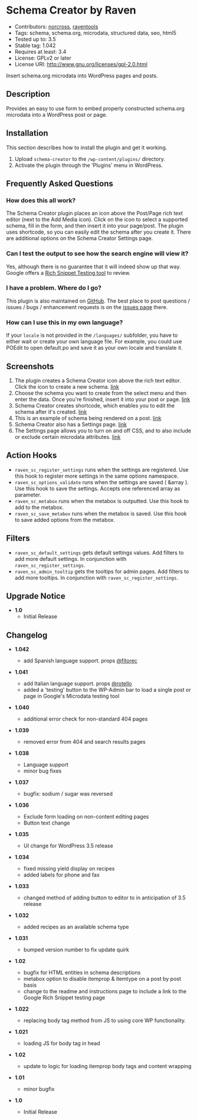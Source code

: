 Schema Creator by Raven
========================
- Contributors: [norcross](https://github.com/norcross), [raventools](https://github.com/raventools)
- Tags: schema, schema.org, microdata, structured data, seo, html5
- Tested up to: 3.5
- Stable tag: 1.042
- Requires at least: 3.4
- License: GPLv2 or later
- License URI: http://www.gnu.org/licenses/gpl-2.0.html

Insert schema.org microdata into WordPress pages and posts.

Description
--------------
Provides an easy to use form to embed properly constructed schema.org microdata into a WordPress post or page.

Installation
--------------
This section describes how to install the plugin and get it working.

1. Upload `schema-creator` to the `/wp-content/plugins/` directory.
2. Activate the plugin through the 'Plugins' menu in WordPress.

Frequently Asked Questions
--------------------------
### How does this all work?
The Schema Creator plugin places an icon above the Post/Page rich text editor (next to the Add Media icon). Click on the icon to select a supported schema, fill in the form, and then insert it into your page/post. The plugin uses shortcode, so you can easily edit the schema after you create it. There are additional options on the Schema Creator Settings page.

### Can I test the output to see how the search engine will view it?
Yes, although there is no guarantee that it will indeed show up that way. Google offers a [Rich Snippet Testing tool](http://www.google.com/webmasters/tools/richsnippets/ "Google Rich Snippet Test") to review.

### I have a problem. Where do I go?
This plugin is also maintained on [GitHub](https://github.com/norcross/schema-creator/ "Schema Creator on GitHub"). The best place to post questions / issues / bugs / enhancement requests is on the [issues page](https://github.com/norcross/schema-creator/issues "Issues page for Schema Creator on GitHub") there.

### How can I use this in my own language?
If your `locale` is not provided in the `/languages/` subfolder, you have to either wait or create your own language file. For example, you could use POEdit to open default.po and save it as your own locale and translate it.

Screenshots
--------------------------

1. The plugin creates a Schema Creator icon above the rich text editor. Click the icon to create a new schema. [link](https://github.com/norcross/schema-creator/blob/master/screenshot-1.png)
2. Choose the schema you want to create from the select menu and then enter the data. Once you're finished, insert it into your post or page. [link](https://github.com/norcross/schema-creator/blob/master/screenshot-2.png)
3. Schema Creator creates shortcode, which enables you to edit the schema after it's created. [link](https://github.com/norcross/schema-creator/blob/master/screenshot-3.png)
4. This is an example of schema being rendered on a post. [link](https://github.com/norcross/schema-creator/blob/master/screenshot-4.png)
5. Schema Creator also has a Settings page. [link](https://github.com/norcross/schema-creator/blob/master/screenshot-5.png)
6. The Settings page allows you to turn on and off CSS, and to also include or exclude certain microdata attributes. [link](https://github.com/norcross/schema-creator/blob/master/screenshot-6.png)

Action Hooks
--------------
- `raven_sc_register_settings` runs when the settings are registered. Use this hook to register more settings in the same options namespace.
- `raven_sc_options_validate` runs when the settings are saved ( &array ). Use this hook to save the settings. Accepts one referenced array as parameter.
- `raven_sc_metabox` runs when the metabox is outputted. Use this hook to add to the metabox.
- `raven_sc_save_metabox` runs when the metabox is saved. Use this hook to save added options from the metabox.

Filters
--------------
- `raven_sc_default_settings` gets default settings values. Add filters to add more default settings. In conjunction with `raven_sc_register_settings`.
- `raven_sc_admin_tooltip` gets the tooltips for admin pages. Add filters to add more tooltips. In conjunction with `raven_sc_register_settings`.

Upgrade Notice
--------------
- **1.0**
  * Initial Release

Changelog
---------------

- **1.042**
  * add Spanish language support. props [@fitorec](https://github.com/fitorec)

- **1.041**
  * add Italian language support. props [@rotello](https://github.com/rotello)
  * added a 'testing' button to the WP-Admin bar to load a single post or page in Google's Microdata testing tool

- **1.040**
  * additional error check for non-standard 404 pages

- **1.039**
  * removed error from 404 and search results pages

- **1.038**
  * Language support
  * minor bug fixes

- **1.037**
  * bugfix: sodium / sugar was reversed

- **1.036**
  * Exclude form loading on non-content editing pages
  * Button text change

- **1.035**
  * UI change for WordPress 3.5 release

- **1.034**
  * fixed missing yield display on recipes
  * added labels for phone and fax

- **1.033**
  * changed method of adding button to editor to in anticipation of 3.5 release

- **1.032**
  * added recipes as an available schema type

- **1.031**
  * bumped version number to fix update quirk

- **1.02**
  * bugfix for HTML entities in schema descriptions
  * metabox option to disable itemprop & itemtype on a post by post basis
  * change to the readme and instructions page to include a link to the Google Rich Snippet testing page

- **1.022**
  * replacing body tag method from JS to using core WP functionality.

- **1.021**
  * loading JS for body tag in head

- **1.02**
  * update to logic for loading itemprop body tags and content wrapping

- **1.01**
  * minor bugfix

- **1.0**
  * Initial Release
